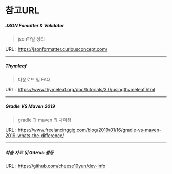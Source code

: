 # 참고URL



##### JSON Fomatter & Validator

> json파일 정리

URL :  https://jsonformatter.curiousconcept.com/

---

##### Thymleaf

> 다운로드 및 FAQ

URL : https://www.thymeleaf.org/doc/tutorials/3.0/usingthymeleaf.html

---

##### Gradle VS Maven 2019

> gradle 과 maven 의 차이점

URL : https://www.freelancinggig.com/blog/2019/01/16/gradle-vs-maven-2019-whats-the-difference/

---

##### 학습 자료 및 GitHub 활동

URL : https://github.com/cheese10yun/dev-info